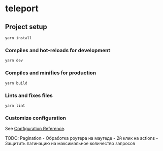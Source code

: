 # teleport

## Project setup
```
yarn install
```

### Compiles and hot-reloads for development
```
yarn dev
```

### Compiles and minifies for production
```
yarn build
```

### Lints and fixes files
```
yarn lint
```

### Customize configuration
See [Configuration Reference](https://cli.vuejs.org/config/).


TODO:
Pagination
    - Обработка роутера на маутеде
    - 2й клик на actions
    - Защитить пагинацию на максимальное количество запросов